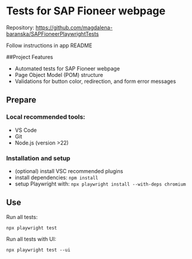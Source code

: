 # Tests for SAP Fioneer webpage

Repository: https://github.com/magdalena-baranska/SAPFioneerPlaywrightTests

Follow instructions in app README

##Project Features
- Automated tests for SAP Fioneer webpage
- Page Object Model (POM) structure
- Validations for button color, redirection, and form error messages

## Prepare

### Local recommended tools:

- VS Code
- Git
- Node.js (version >22)

### Installation and setup

- (optional) install VSC recommended plugins
- install dependencies: `npm install`
- setup Playwright with: `npx playwright install --with-deps chromium`

## Use

Run all tests:

```
npx playwright test
```
Run all tests with UI:

```
npx playwright test --ui
```